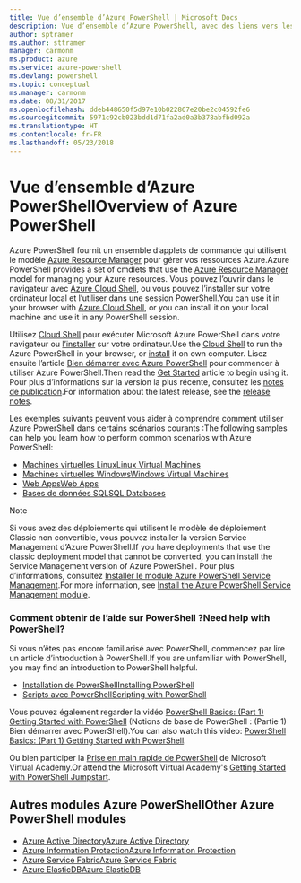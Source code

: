 ```yaml
---
title: Vue d’ensemble d’Azure PowerShell | Microsoft Docs
description: Vue d’ensemble d’Azure PowerShell, avec des liens vers les procédures d’installation et de configuration.
author: sptramer
ms.author: sttramer
manager: carmonm
ms.product: azure
ms.service: azure-powershell
ms.devlang: powershell
ms.topic: conceptual
ms.manager: carmonm
ms.date: 08/31/2017
ms.openlocfilehash: ddeb448650f5d97e10b022867e20be2c04592fe6
ms.sourcegitcommit: 5971c92cb023bdd1d71fa2ad0a3b378abfbd092a
ms.translationtype: HT
ms.contentlocale: fr-FR
ms.lasthandoff: 05/23/2018
---
```

# <a name="overview-of-azure-powershell"></a><span data-ttu-id="fca4e-103">Vue d’ensemble d’Azure PowerShell</span><span class="sxs-lookup"><span data-stu-id="fca4e-103">Overview of Azure PowerShell</span></span>

<span data-ttu-id="fca4e-104">Azure PowerShell fournit un ensemble d’applets de commande qui utilisent le modèle [Azure Resource Manager](/azure/azure-resource-manager/resource-group-overview) pour gérer vos ressources Azure.</span><span class="sxs-lookup"><span data-stu-id="fca4e-104">Azure PowerShell provides a set of cmdlets that use the [Azure Resource Manager](/azure/azure-resource-manager/resource-group-overview) model for managing your Azure resources.</span></span> <span data-ttu-id="fca4e-105">Vous pouvez l’ouvrir dans le navigateur avec [Azure Cloud Shell](/azure/cloud-shell/overview), ou vous pouvez l’installer sur votre ordinateur local et l’utiliser dans une session PowerShell.</span><span class="sxs-lookup"><span data-stu-id="fca4e-105">You can use it in your browser with [Azure Cloud Shell](/azure/cloud-shell/overview), or you can install it on your local machine and use it in any PowerShell session.</span></span>

<span data-ttu-id="fca4e-106">Utilisez [Cloud Shell](/azure/cloud-shell/overview) pour exécuter Microsoft Azure PowerShell dans votre navigateur ou [l’installer](install-azurerm-ps.md) sur votre ordinateur.</span><span class="sxs-lookup"><span data-stu-id="fca4e-106">Use the [Cloud Shell](/azure/cloud-shell/overview) to run the Azure PowerShell in your browser, or [install](install-azurerm-ps.md) it on own computer.</span></span> <span data-ttu-id="fca4e-107">Lisez ensuite l’article [Bien démarrer avec Azure PowerShell](get-started-azureps.md) pour commencer à utiliser Azure PowerShell.</span><span class="sxs-lookup"><span data-stu-id="fca4e-107">Then read the [Get Started](get-started-azureps.md) article to begin using it.</span></span> <span data-ttu-id="fca4e-108">Pour plus d’informations sur la version la plus récente, consultez les [notes de publication](release-notes-azureps.md).</span><span class="sxs-lookup"><span data-stu-id="fca4e-108">For information about the latest release, see the [release notes](release-notes-azureps.md).</span></span>

<span data-ttu-id="fca4e-109">Les exemples suivants peuvent vous aider à comprendre comment utiliser Azure PowerShell dans certains scénarios courants :</span><span class="sxs-lookup"><span data-stu-id="fca4e-109">The following samples can help you learn how to perform common scenarios with Azure PowerShell:</span></span>

* [<span data-ttu-id="fca4e-110">Machines virtuelles Linux</span><span class="sxs-lookup"><span data-stu-id="fca4e-110">Linux Virtual Machines</span></span>](/azure/virtual-machines/virtual-machines-linux-powershell-samples?toc=/powershell/azure/toc.json)
* [<span data-ttu-id="fca4e-111">Machines virtuelles Windows</span><span class="sxs-lookup"><span data-stu-id="fca4e-111">Windows Virtual Machines</span></span>](/azure/virtual-machines/virtual-machines-windows-powershell-samples?toc=/powershell/azure/toc.json)
* [<span data-ttu-id="fca4e-112">Web Apps</span><span class="sxs-lookup"><span data-stu-id="fca4e-112">Web Apps</span></span>](/azure/app-service-web/app-service-powershell-samples?toc=/powershell/azure/toc.json)
* [<span data-ttu-id="fca4e-113">Bases de données SQL</span><span class="sxs-lookup"><span data-stu-id="fca4e-113">SQL Databases</span></span>](/azure/sql-database/sql-database-powershell-samples?toc=/powershell/azure/toc.json)

> [!NOTE]
> <span data-ttu-id="fca4e-114">Si vous avez des déploiements qui utilisent le modèle de déploiement Classic non convertible, vous pouvez installer la version Service Management d’Azure PowerShell.</span><span class="sxs-lookup"><span data-stu-id="fca4e-114">If you have deployments that use the classic deployment model that cannot be converted, you can install the Service Management version of Azure PowerShell.</span></span> <span data-ttu-id="fca4e-115">Pour plus d’informations, consultez [Installer le module Azure PowerShell Service Management](/powershell/azure/servicemanagement/install-azure-ps).</span><span class="sxs-lookup"><span data-stu-id="fca4e-115">For more information, see [Install the Azure PowerShell Service Management module](/powershell/azure/servicemanagement/install-azure-ps).</span></span>


### <a name="need-help-with-powershell"></a><span data-ttu-id="fca4e-116">Comment obtenir de l’aide sur PowerShell ?</span><span class="sxs-lookup"><span data-stu-id="fca4e-116">Need help with PowerShell?</span></span>

<span data-ttu-id="fca4e-117">Si vous n’êtes pas encore familiarisé avec PowerShell, commencez par lire un article d’introduction à PowerShell.</span><span class="sxs-lookup"><span data-stu-id="fca4e-117">If you are unfamiliar with PowerShell, you may find an introduction to PowerShell helpful.</span></span>

* [<span data-ttu-id="fca4e-118">Installation de PowerShell</span><span class="sxs-lookup"><span data-stu-id="fca4e-118">Installing PowerShell</span></span>](/powershell/scripting/installing-windows-powershell)
* [<span data-ttu-id="fca4e-119">Scripts avec PowerShell</span><span class="sxs-lookup"><span data-stu-id="fca4e-119">Scripting with PowerShell</span></span>](/powershell/scripting/scripting-with-windows-powershell)

<span data-ttu-id="fca4e-120">Vous pouvez également regarder la vidéo [PowerShell Basics: (Part 1) Getting Started with PowerShell](https://channel9.msdn.com/Blogs/Taste-of-Premier/PowerShellBasicsPart1) (Notions de base de PowerShell : (Partie 1) Bien démarrer avec PowerShell).</span><span class="sxs-lookup"><span data-stu-id="fca4e-120">You can also watch this video: [PowerShell Basics: (Part 1) Getting Started with PowerShell](https://channel9.msdn.com/Blogs/Taste-of-Premier/PowerShellBasicsPart1).</span></span>

<span data-ttu-id="fca4e-121">Ou bien participer la [Prise en main rapide de PowerShell](https://mva.microsoft.com/liveevents/powershell-jumpstart) de Microsoft Virtual Academy.</span><span class="sxs-lookup"><span data-stu-id="fca4e-121">Or attend the Microsoft Virtual Academy's [Getting Started with PowerShell Jumpstart](https://mva.microsoft.com/liveevents/powershell-jumpstart).</span></span>

## <a name="other-azure-powershell-modules"></a><span data-ttu-id="fca4e-122">Autres modules Azure PowerShell</span><span class="sxs-lookup"><span data-stu-id="fca4e-122">Other Azure PowerShell modules</span></span>

* [<span data-ttu-id="fca4e-123">Azure Active Directory</span><span class="sxs-lookup"><span data-stu-id="fca4e-123">Azure Active Directory</span></span>](/powershell/azure/active-directory/)
* [<span data-ttu-id="fca4e-124">Azure Information Protection</span><span class="sxs-lookup"><span data-stu-id="fca4e-124">Azure Information Protection</span></span>](/powershell/azure/aip/)
* [<span data-ttu-id="fca4e-125">Azure Service Fabric</span><span class="sxs-lookup"><span data-stu-id="fca4e-125">Azure Service Fabric</span></span>](/powershell/azure/service-fabric/)
* [<span data-ttu-id="fca4e-126">Azure ElasticDB</span><span class="sxs-lookup"><span data-stu-id="fca4e-126">Azure ElasticDB</span></span>](/powershell/azure/elasticdbjobs/)
